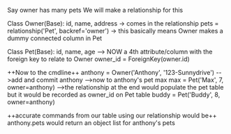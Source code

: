 Say owner has many pets
We will make a relationship for this

Class Owner(Base):
    id, name, address
    -> comes in the relationship
    pets = relationship('Pet', backref='owner')
    -> this basically means Owner makes a dummy connected column in Pet

Class Pet(Base):
    id, name, age
    --> NOW a 4th attribute/column with the foreign key to relate to Owner
    owner_id = ForeignKey(owner.id)

++Now to the cmdline++
anthony = Owner('Anthony', '123-Sunnydrive')
    -->add and commit anthony
    -->now to anthony's pet max
max = Pet('Max', 7, owner=anthony)
    -->the relationship at the end would populate the pet table but it would
        be recorded as owner_id on Pet table
buddy = Pet('Buddy', 8, owner=anthony)

++accurate commands from our table using our relationship would be++
anthony.pets would return an object list for anthony's pets
